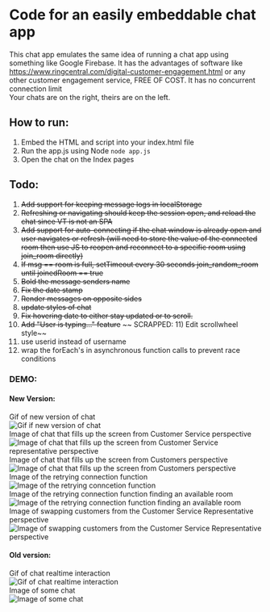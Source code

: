 # Code for an easily embeddable chat app

This chat app emulates the same idea of running a chat app using something like Google Firebase.
It has the advantages of software like https://www.ringcentral.com/digital-customer-engagement.html or any other customer engagement service, FREE OF COST. It has no concurrent connection limit  
Your chats are on the right, theirs are on the left. 

## How to run:
1) Embed the HTML and script into your index.html file
2) Run the app.js using Node `node app.js`
3) Open the chat on the Index pages

## Todo: 
1) ~~Add support for keeping message logs in localStorage~~
2) ~~Refreshing or navigating should keep the session open, and reload the chat since VT is not an SPA~~
3) ~~Add support for auto-connecting if the chat window is already open and user navigates or refresh (will need to store the value of the connected room then use JS to reopen and reconnect to a specific room using join_room directly)~~
4) ~~If msg == room is full, setTimeout every 30 seconds join_random_room until joinedRoom == true~~
5) ~~Bold the message senders name~~
6) ~~Fix the date stamp~~
7) ~~Render messages on opposite sides~~
8) ~~update styles of chat~~
9) ~~Fix hovering date to either stay updated or to scroll.~~
10) ~~Add "User is typing..." feature~~
~~ SCRAPPED: 11) Edit scrollwheel style~~
12) use userid instead of username
13) wrap the forEach's in asynchronous function calls to prevent race conditions 


### DEMO:

#### New Version: 
Gif of new version of chat<br>
![Gif if new version of chat](https://i.gyazo.com/36b7f63cbe65852f186978c5ef083f2f.gif)<br>
Image of chat that fills up the screen from Customer Service perspective<br>
![Image of chat that fills up the screen from Customer Service representative perspective](https://i.gyazo.com/8513f7e373bb7df90140efa13d575aa9.png)<br>
Image of chat that fills up the screen from Customers perspective<br>
![Image of chat that fills up the screen from Customers perspective](https://i.gyazo.com/24b3ac4243cd2a804d4e3d5db0f32f13.png)<br>
Image of the retrying connection function<br>
![Image of the retrying conncetion function](https://i.gyazo.com/24246dac3706102403d7bf66e53d7b0e.png)<br>
Image of the retrying connection function finding an available room<br>
![Image of the retrying connection function finding an available room](https://i.gyazo.com/9147246a3aeba22cba63c0519b3a8fdc.png)<br>
Image of swapping customers from the Customer Service Representative perspective<br>
![Image of swapping customers from the Customer Service Representative perspective](https://i.gyazo.com/870049965e7c6f70847a5ae6f2a89d5d.png)<br>

#### Old version: 
Gif of chat realtime interaction<br>
![Gif of chat realtime interaction](https://i.gyazo.com/cab0906fcdbf7d2d4daa754ee150c7a9.gif)<br>
Image of some chat<br>
![Image of some chat](https://i.gyazo.com/6e2e7525f7bb36e05fb7468fdf45ca3c.png)<br>
